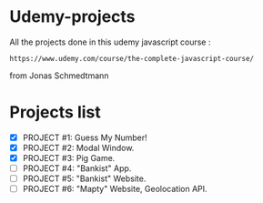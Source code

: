 # Udemy-projects

All the projects done in this udemy javascript course :

`https://www.udemy.com/course/the-complete-javascript-course/`

from Jonas Schmedtmann

# Projects list
- [x] PROJECT #1: Guess My Number!
- [x] PROJECT #2: Modal Window.
- [x] PROJECT #3: Pig Game.
- [ ] PROJECT #4: "Bankist" App.
- [ ] PROJECT #5: "Bankist" Website.
- [ ] PROJECT #6: "Mapty" Website, Geolocation API.
